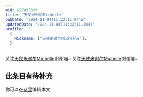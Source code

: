 ```yaml
---
mid: 627433829
title: "天使米谢尔Michelle"
pubDate: "2024-11-04T11:22:11.044Z"
updatedDate: "2024-11-04T11:22:11.044Z"
profile:
  {
    Nickname: ["天使米谢尔Michelle"],
  }
---
```


关注[天使米谢尔Michelle](https://space.bilibili.com/627433829)谢谢喵~ 关注[天使米谢尔Michelle](https://space.bilibili.com/627433829)谢谢喵~

## 此条目有待补充
你可以在[这里](https://github.com/Yuhanawa/VTuber.ICU/edit/master/src/content/v/天使米谢尔Michelle/index.md)编辑本文
